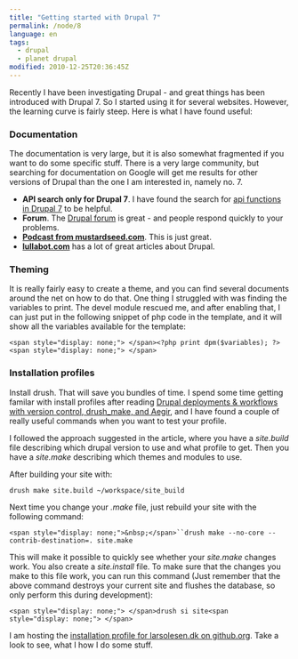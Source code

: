 ```yaml
---
title: "Getting started with Drupal 7"
permalink: /node/8
language: en
tags:
  - drupal
  - planet drupal
modified: 2010-12-25T20:36:45Z
---
```


Recently I have been investigating Drupal - and great things has been introduced with Drupal 7. So I started using it for several websites. However, the learning curve is fairly steep. Here is what I have found useful:

### Documentation

The documentation is very large, but it is also somewhat fragmented if you want to do some specific stuff. There is a very large community, but searching for documentation on Google will get me results for other versions of Drupal than the one I am interested in, namely no. 7.

- **API search only for Drupal 7**. I have found the search for [api functions in Drupal 7](http://api.drupal.org/api/search/7) to be helpful.
- **Forum**. The [Drupal forum](http://drupal.org/forum) is great - and people respond quickly to your problems.
- **[Podcast from mustardseed.com](http://mustardseedmedia.com/podcast/)**. This is just great.
- **[lullabot.com](http://www.lullabot.com)** has a lot of great articles about Drupal.

### Theming

It is really fairly easy to create a theme, and you can find several documents around the net on how to do that. One thing I struggled with was finding the variables to print. The devel module rescued me, and after enabling that, I can just put in the following snippet of php code in the template, and it will show all the variables available for the template:

```
<span style="display: none;"> </span><?php print dpm($variables); ?><span style="display: none;"> </span>
```
### Installation profiles

Install drush. That will save you bundles of time. I spend some time getting familar with install profiles after reading [Drupal deployments & workflows with version control, drush\_make, and Aegir](http://www.migueljacq.com/content/drupal-deployments-workflows-version-control-drushmake-and-aegir), and I have found a couple of really useful commands when you want to test your profile.

I followed the approach suggested in the article, where you have a _site.build_ file describing which drupal version to use and what profile to get. Then you have a _site.make_ describing which themes and modules to use.

After building your site with:

`drush make site.build ~/workspace/site_build`

Next time you change your _.make_ file, just rebuild your site with the following command:

`<span style="display: none;">&nbsp;</span>``drush make --no-core --contrib-destination=. site.make`

This will make it possible to quickly see whether your _site.make_ changes work. You also create a _site.install_ file. To make sure that the changes you make to this file work, you can run this command (Just remember that the above command destroys your current site and flushes the database, so only perform this during development):

```
<span style="display: none;"> </span>drush si site<span style="display: none;"> </span>
```
I am hosting the [installation profile for larsolesen.dk on github.org](http://github.org/lsolesen/larsolesen.dk). Take a look to see, what I how I do some stuff.
